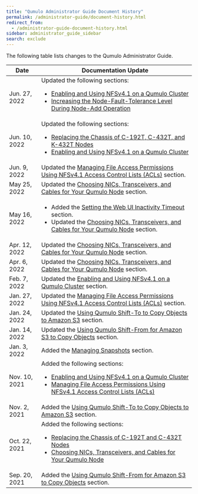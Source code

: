 ```yaml
---
title: "Qumulo Administrator Guide Document History"
permalink: /administrator-guide/document-history.html
redirect_from:
  - /administrator-guide-document-history.html
sidebar: administrator_guide_sidebar
search: exclude
---
```


The following table lists changes to the Qumulo Administrator Guide.

<table>
  <thead>
    <tr>
      <th>Date</th>
      <th>Documentation Update</th>
    </tr>
  </thead>
  <tbody>
    <tr>
      <td>Jun. 27, 2022</td>
      <td>Updated the following sections:
        <ul>
          <li><a href="/administrator-guide/protocols/nfsv4.1-enabling-using.html">Enabling and Using NFSv4.1 on a Qumulo Cluster</a></li>
          <li><a href="/administrator-guide/qumulo-core/node-fault-tolerance-level.html">Increasing the Node-Fault-Tolerance Level During Node-Add Operation</a></li>
        </ul>
      </td>
    </tr>
    <tr>
      <td>Jun. 10, 2022</td>
      <td>Updated the following sections:
        <ul>
          <li><a href="c-192t-c-432t-k-432t-chassis-replacement.html">Replacing the Chassis of C-192T, C-432T, and K-432T Nodes</a></li>
          <li><a href="nfsv4.1-enabling-using.html">Enabling and Using NFSv4.1 on a Qumulo Cluster</a></li>
        </ul>
      </td>
    </tr>
    <tr>
      <td>Jun. 9, 2022</td>
      <td>Updated the <a href="nfsv4.1-auth-sys-acls.html">Managing File Access Permissions Using NFSv4.1 Access Control Lists (ACLs)</a> section.</td>
    </tr>
    <tr>
      <td>May 25, 2022</td>
      <td>Updated the <a href="nics-transceivers-cables.html">Choosing NICs, Transceivers, and Cables for Your Qumulo Node</a> section.</td>
    </tr>
    <tr>
      <td>May 16, 2022</td>
      <td>
        <ul>
          <li>Added the <a href="web-ui-inactivity-timeout.html">Setting the Web UI Inactivity Timeout</a> section.</li>
          <li>Updated the <a href="nics-transceivers-cables.html">Choosing NICs, Transceivers, and Cables for Your Qumulo Node</a> section.</li>
        </ul>
      </td>
    </tr>
    <tr>
      <td>Apr. 12, 2022</td>
      <td>Updated the <a href="nics-transceivers-cables.html">Choosing NICs, Transceivers, and Cables for Your Qumulo Node</a> section.</td>
    </tr>
    <tr>
      <td>Apr. 6, 2022</td>
      <td>Updated the <a href="nics-transceivers-cables.html">Choosing NICs, Transceivers, and Cables for Your Qumulo Node</a> section.</td>
    </tr>
    <tr>
      <td>Feb. 7, 2022</td>
      <td>Updated the <a href="nfsv4.1-enabling-using.html">Enabling and Using NFSv4.1 on a Qumulo Cluster</a> section.</td>
    </tr>
    <tr>
      <td>Jan. 27, 2022</td>
      <td>Updated the <a href="nfsv4.1-auth-sys-acls.html">Managing File Access Permissions Using NFSv4.1 Access Control Lists (ACLs)</a> section.</td>
    </tr>
    <tr>
      <td>Jan. 24, 2022</td>
      <td>Updated the <a href="shift-to-s3.html">Using Qumulo Shift-To to Copy Objects to Amazon S3</a> section.</td>
    </tr>
    <tr>
      <td>Jan. 14, 2022</td>
      <td>Updated the <a href="shift-from-s3.html">Using Qumulo Shift-From for Amazon S3 to Copy Objects</a> section.</td>
    </tr>
    <tr>
      <td>Jan. 3, 2022</td>
      <td>Added the <a href="managing-snapshots.html">Managing Snapshots</a> section.</td>
    </tr>
    <tr>
      <td>Nov. 10, 2021</td>
            <td>Added the following sections:
        <ul>
          <li><a href="nfsv4.1-enabling-using.html">Enabling and Using NFSv4.1 on a Qumulo Cluster</a></li>
          <li><a href="nfsv4.1-auth-sys-acls.html">Managing File Access Permissions Using NFSv4.1 Access Control Lists (ACLs)</a></li>
        </ul>
      </td>
    </tr>
    <tr>
      <td>Nov. 2, 2021</td>
      <td>Added the <a href="shift-to-s3.html">Using Qumulo Shift-To to Copy Objects to Amazon S3</a> section.</td>
    </tr>
    <tr>
      <td>Oct. 22, 2021</td>
      <td>Added the following sections:
        <ul>
          <li><a href="c-192t-c-432t-chassis-replacement.html">Replacing the Chassis of C-192T and C-432T Nodes</a></li>
          <li><a href="nics-transceivers-cables.html">Choosing NICs, Transceivers, and Cables for Your Qumulo Node</a></li>
        </ul>
      </td>
    </tr>
    <tr>
      <td>Sep. 20, 2021</td>
      <td>Added the <a href="shift-from-s3.html">Using Qumulo Shift-From for Amazon S3 to Copy Objects</a> section.</td>
    </tr>
  </tbody>
</table>
